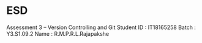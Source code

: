 # ESD
Assessment 3 – Version Controlling and Git
Student ID	:  IT18165258
Batch 		:  Y3.S1.09.2
Name		: R.M.P.R.L.Rajapakshe
